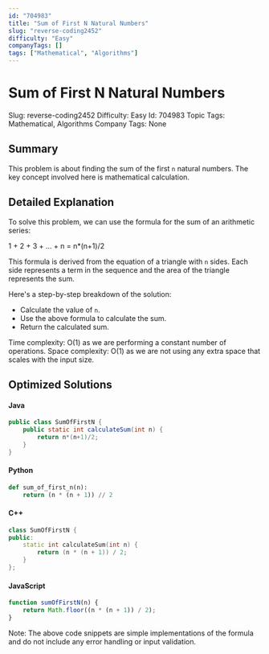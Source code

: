 ```yaml
---
id: "704983"
title: "Sum of First N Natural Numbers"
slug: "reverse-coding2452"
difficulty: "Easy"
companyTags: []
tags: ["Mathematical", "Algorithms"]
---
```


# Sum of First N Natural Numbers
Slug: reverse-coding2452
Difficulty: Easy
Id: 704983
Topic Tags: Mathematical, Algorithms
Company Tags: None

## Summary
This problem is about finding the sum of the first `n` natural numbers. The key concept involved here is mathematical calculation.

## Detailed Explanation

To solve this problem, we can use the formula for the sum of an arithmetic series:

1 + 2 + 3 + ... + n = n*(n+1)/2

This formula is derived from the equation of a triangle with `n` sides. Each side represents a term in the sequence and the area of the triangle represents the sum.

Here's a step-by-step breakdown of the solution:

* Calculate the value of `n`.
* Use the above formula to calculate the sum.
* Return the calculated sum.

Time complexity: O(1) as we are performing a constant number of operations.
Space complexity: O(1) as we are not using any extra space that scales with the input size.

## Optimized Solutions

#### Java
```java
public class SumOfFirstN {
    public static int calculateSum(int n) {
        return n*(n+1)/2;
    }
}
```

#### Python
```python
def sum_of_first_n(n):
    return (n * (n + 1)) // 2
```

#### C++
```cpp
class SumOfFirstN {
public:
    static int calculateSum(int n) {
        return (n * (n + 1)) / 2;
    }
};
```

#### JavaScript
```javascript
function sumOfFirstN(n) {
    return Math.floor((n * (n + 1)) / 2);
}
```
Note: The above code snippets are simple implementations of the formula and do not include any error handling or input validation.